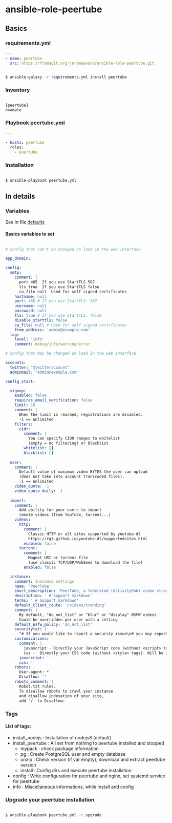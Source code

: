 # ansible-role-peertube

## Basics
### requirements.yml

```yaml
---
- name: peertube
  src: https://framagit.org/jeromeavond/ansible-role-peertube.git

```

```bash

$ ansible-galaxy -r requirements.yml install peertube

```

### Inventory

```dosini

[peertube]
example
```

### Playbook peertube.yml

```yaml
---

- hosts: peertube
  roles:
    - peertube

```

### Installation

```bash

$ ansible-playbook peertube.yml

```

## In details

### Variables

See in file [defaults](defaults/main.yml)

#### Basics variables to set

```yaml

# config that can't be changed on load in the web interface

app_domain:

config:
  smtp:
    comment: |
      port 465  If you use StartTLS 587
      tls true  If you use StartTLS false
      ca_file null  Used for self signed certificates
    hostname: null
    port: 465 # If you use StartTLS: 587
    username: null
    password: null
    tls: true # If you use StartTLS: false
    disable_starttls: false
    ca_file: null # Used for self signed certificates
    from_address: 'admin@example.com'
  log:
    level: 'info' 
    comment: debug/info/warning/error

# config that may be changed on load in the web interface

accounts:
  twitter: "@twitteraccount"
  adminmail: "admin@example.com"

config_start:

  signup:
    enabled: false
    requires_email_verification: false
    limit: 10 
    comment: |
      When the limit is reached, registrations are disabled.
      -1 == unlimited
    filters:
      cidr: 
        comment: |
          You can specify CIDR ranges to whitelist 
          (empty = no filtering) or blacklist
        whitelist: []
        blacklist: []
  
  user:
    comment: |
      Default value of maximum video BYTES the user can upload
      (does not take into account transcoded files).
      -1 == unlimited
    video_quota: -1
    video_quota_daily: -1
  
  import:
    comment: |
      Add ability for your users to import 
      remote videos (from YouTube, torrent...)
    videos:
      http: 
        comment: |
          Classic HTTP or all sites supported by youtube-dl 
          https://rg3.github.io/youtube-dl/supportedsites.html
        enabled: false
      torrent: 
        comment: |
          Magnet URI or torrent file 
          (use classic TCP/UDP/WebSeed to download the file)
        enabled: false

  instance:
    comment: Instance settings
    name: 'PeerTube'
    short_description: 'PeerTube, a federated (ActivityPub) video streaming platform using P2P (BitTorrent) directly in the web browser with WebTorrent and Angular.'
    description: ' # Support markdown'
    terms: ' # Support markdown'
    default_client_route: '/videos/trending'
    comment: |
      By default, "do_not_list" or "blur" or "display" NSFW videos
      Could be overridden per user with a setting
    default_nsfw_policy: 'do_not_list'
    securitytxt: |
      "# If you would like to report a security issue\n# you may report it to:\nContact: https://github.com/Chocobozzz/PeerTube/blob/develop/SECURITY.md\nContact: mailto:{{ accounts.adminmail }}"
    customizations:
      comment: |
        javascript - Directly your JavaScript code (without <script> tags).  Will be eval at runtime
        css -  Directly your CSS code (without <style> tags). Will be injected at runtime
      javascript: '' 
      css: '' 
    robots: |
      User-agent: *
      Disallow: ''
    robots_comment: |
      Robot.txt rules. 
      To disallow robots to crawl your instance 
      and disallow indexation of your site, 
      add '/' to Disallow:
```

### Tags

#### List of tags:

* install_nodejs : Installation of nodejs8 (default)
* install_peertube : All set from nothing to peertube installed and stopped
  * mypack : check package information
  * pg : Create PostgreSQL user and empty database
  * unzip : Check version (if var empty), download and extract peertube version
  * install : Config dirs and execute peertube installation
* config : Write configuration for peertube and nginx, set systemd service for peertube
* info : Miscellaneous informations, while install and config

### Upgrade your peertube installation

```bash

$ ansible-playbook peertube.yml -t upgrade

```


